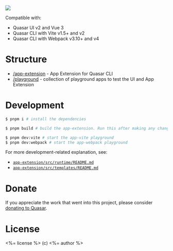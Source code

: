 <img src="https://img.shields.io/npm/v/<%= pkgName %>.svg?label=<%= pkgName %>">

Compatible with:

- Quasar UI v2 and Vue 3
- Quasar CLI with Vite v1.5+ and v2
- Quasar CLI with Webpack v3.10+ and v4

# Structure

- [/app-extension](app-extension) - App Extension for Quasar CLI
- [/playground](playground) - collection of playground apps to test the UI and App Extension

# Development

```bash
$ pnpm i # install the dependencies

$ pnpm build # build the app-extension. Run this after making any change in ./app-extension

$ pnpm dev:vite # start the app-vite playground
$ pnpm dev:webpack # start the app-webpack playground
```

For more development-related explanation, see:
- [`app-extension/src/runtime/README.md`](app-extension/src/runtime/README.md)
- [`app-extension/src/templates/README.md`](app-extension/src/templates/README.md)

# Donate

If you appreciate the work that went into this project, please consider [donating to Quasar](https://donate.quasar.dev).

# License

<%= license %> (c) <%= author %>
